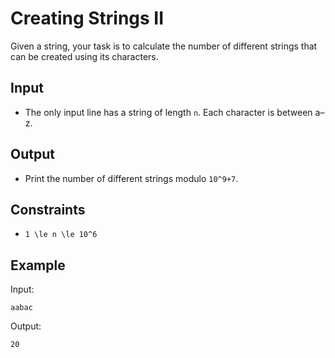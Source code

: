 # Creating Strings II 

Given a string, your task is to calculate the number of different strings that can be created using its characters.
## Input
- The only input line has a string of length ```n```. Each character is between a–z.
## Output
- Print the number of different strings modulo ```10^9+7```.
## Constraints

- ```1 \le n \le 10^6```

## Example
Input:
```
aabac
```

Output:
```
20
```
